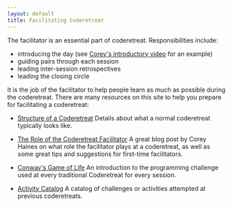 ```yaml
---
layout: default
title: Facilitating Coderetreat
---
```


The facilitator is an essential part of coderetreat. Responsibilities include:

* introducing the day (see [Corey's introductory video](http://vimeo.com/18955165) for an example)
* guiding pairs through each session
* leading inter-session retrospectives
* leading the closing circle

It is the job of the facilitator to help people learn as much as possible during the coderetreat.
There are many resources on this site to help you prepare for facilitating a coderetreat:

* [Structure of a Coderetreat](/pages/facilitating/structure-of-a-coderetreat/)
Details about what a normal coderetreat typically looks like.

* [The Role of the Coderetreat Facilitator](/blog/2012/12/02/on-the-role-of-the-coderetreat-faciliator/)
A great blog post by Corey Haines on what role the facilitator plays at a coderetreat, as well as some great tips and suggestions for first-time facilitators.


* [Conway's Game of Life](/pages/facilitating/gol/)
An introduction to the programming challenge used at every traditional Coderetreat for every session.


* [Activity Catalog](/pages/facilitating/activity-catalog/)
A catalog of challenges or activities attempted at previous coderetreats.




